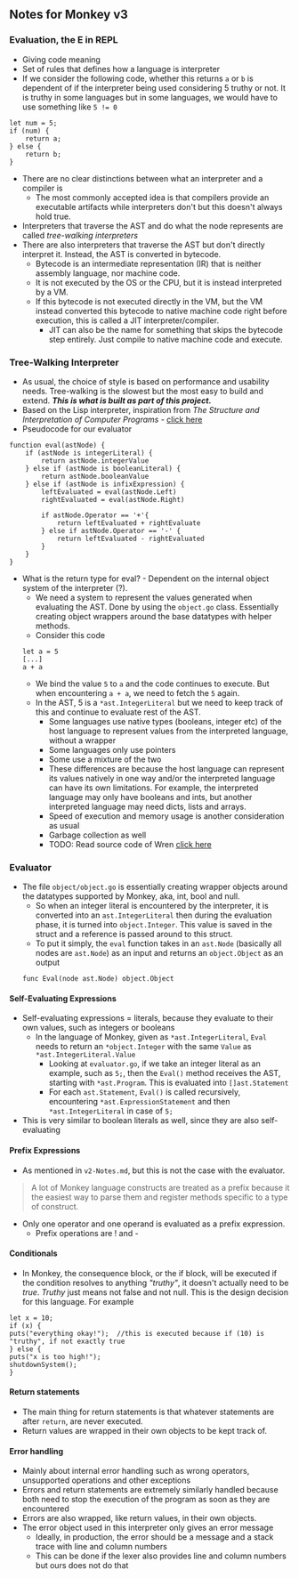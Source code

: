 ## Notes for Monkey v3

### Evaluation, the E in REPL
- Giving code meaning
- Set of rules that defines how a language is interpreter
- If we consider the following code, whether this returns `a` or `b` is dependent of if the interpreter being used considering 5 truthy or not. 
It is truthy in some languages but in some languages, we would have to use something like `5 != 0`
```
let num = 5;
if (num) {
    return a;
} else {
    return b;
}
```
- There are no clear distinctions between what an interpreter and a compiler is
    - The most commonly accepted idea is that compilers provide an executable artifacts while interpreters don't but this doesn't always hold true.
- Interpreters that traverse the AST and do what the node represents are called *tree-walking interpreters*
- There are also interpreters that traverse the AST but don't directly interpret it. Instead, the AST is converted in bytecode. 
    - Bytecode is an intermediate representation (IR) that is neither assembly language, nor machine code.
    - It is not executed by the OS or the CPU, but it is instead interpreted by a VM.
    - If this bytecode is not executed directly in the VM, but the VM instead converted this bytecode to native machine code right before execution, this is called a JIT interpreter/compiler.
        - JIT can also be the name for something that skips the bytecode step entirely. Just compile to native machine code and execute.


### Tree-Walking Interpreter        
- As usual, the choice of style is based on performance and usability needs. Tree-walking is the slowest but the most easy to build and extend. ***This is what is built as part of this project.***
- Based on the Lisp interpreter, inspiration from *The Structure and Interpretation of Computer Programs* - [click here](https://web.mit.edu/6.001/6.037/sicp.pdf)
- Pseudocode for our evaluator
```
function eval(astNode) {
    if (astNode is integerLiteral) {
        return astNode.integerValue
    } else if (astNode is booleanLiteral) {
        return astNode.booleanValue
    } else if (astNode is infixExpression) {
        leftEvaluated = eval(astNode.Left)
        rightEvaluated = eval(astNode.Right)

        if astNode.Operator == '+'{
            return leftEvaluated + rightEvaluate
        } else if astNode.Operator == '-' {
            return leftEvaluated - rightEvaluated
        }
    }
}
```
- What is the return type for eval? - Dependent on the internal object system of the interpreter (?). 
    - We need a system to represent the values generated when evaluating the AST. Done by using the `object.go` class. Essentially creating object wrappers around the base datatypes with helper methods.
    - Consider this code 
    ```
    let a = 5
    [...]
    a + a
    ```
    - We bind the value `5` to `a` and the code continues to execute. But when encountering `a + a`, we need to fetch the `5` again. 
    - In the AST, 5 is a `*ast.IntegerLiteral` but we need to keep track of this and continue to evaluate rest of the AST.
        - Some languages use native types (booleans, integer etc) of the host language to represent values from the interpreted language, without a wrapper
        - Some languages only use pointers
        - Some use a mixture of the two
        - These differences are because the host language can represent its values natively in one way and/or the interpreted language can have its own limitations. For example, the interpreted language may only have booleans and ints, but another interpreted language may need dicts, lists and arrays.
        - Speed of execution and memory usage is another consideration as usual
        - Garbage collection as well
        - TODO: Read source code of Wren [click here](https://github.com/wren-lang/wren)


### Evaluator
- The file `object/object.go` is essentially creating wrapper objects around the datatypes supported by Monkey, aka, int, bool and null.
    - So when an integer literal is encountered by the interpreter, it is converted into an `ast.IntegerLiteral` then during the evaluation phase, it is turned into `object.Integer`. This value is saved in the struct and a reference is passed around to this struct.
    - To put it simply, the `eval` function takes in an `ast.Node` (basically all nodes are `ast.Node`) as an input and returns an `object.Object` as an output
    ```
    func Eval(node ast.Node) object.Object
    ```

#### Self-Evaluating Expressions    
- Self-evaluating expressions = literals, because they evaluate to their own values, such as integers or booleans
    - In the language of Monkey, given as `*ast.IntegerLiteral`, `Eval` needs to return an `*object.Integer` with the same `Value` as `*ast.IntegerLiteral.Value`
        - Looking at `evaluator.go`, if we take an integer literal as an example, such as `5;`, then the `Eval()` method receives the AST, starting with `*ast.Program`. This is evaluated into `[]ast.Statement`
        - For each `ast.Statement`, `Eval()` is called recursively, encountering `*ast.ExpressionStatement` and then `*ast.IntegerLiteral` in case of `5;`
- This is very similar to boolean literals as well, since they are also self-evaluating

#### Prefix Expressions
- As mentioned in `v2-Notes.md`, but this is not the case with the evaluator.
> A lot of Monkey language constructs are treated as a prefix because it the easiest way to parse them and register methods specific to a type of construct.
- Only one operator and one operand is evaluated as a prefix expression. 
    - Prefix operations are ! and -

#### Conditionals
- In Monkey, the consequence block, or the if block, will be executed if the condition resolves to anything *"truthy"*, it doesn't actually need to be *true*. *Truthy* just means not false and not null. This is the design decision for this language. For example
```
let x = 10;
if (x) {
puts("everything okay!");  //this is executed because if (10) is "truthy", if not exactly true
} else {
puts("x is too high!");
shutdownSystem();
}
```

#### Return statements
- The main thing for return statements is that whatever statements are after `return`, are never executed.
- Return values are wrapped in their own objects to be kept track of.

#### Error handling
- Mainly about internal error handling such as wrong operators, unsupported operations and other exceptions
- Errors and return statements are extremely similarly handled because both need to stop the execution of the program as soon as they are encountered
- Errors are also wrapped, like return values, in their own objects.
- The error object used in this interpreter only gives an error message
    - Ideally, in production, the error should be a message and a stack trace with line and column numbers
    - This can be done if the lexer also provides line and column numbers but ours does not do that
